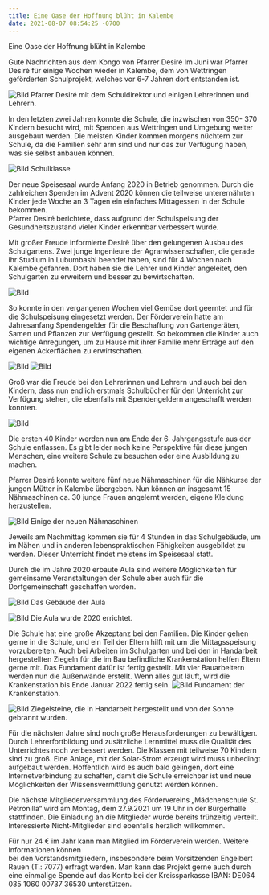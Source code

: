 ```yaml
---
title: Eine Oase der Hoffnung blüht in Kalembe
date: 2021-08-07 08:54:25 -0700
---
```

Eine Oase der Hoffnung blüht in Kalembe

Gute Nachrichten aus dem  Kongo von Pfarrer Desiré
Im Juni war Pfarrer Desiré für einige Wochen wieder in Kalembe, dem von Wettringen geförderten Schulprojekt, welches vor 6-7 Jahren dort entstanden ist.

![Bild](/images/Lehrer.jpg)
Pfarrer Desiré mit dem Schuldirektor und einigen Lehrerinnen und Lehrern.

<!-- more -->

In den letzten zwei Jahren konnte die Schule, die inzwischen von 350- 370 Kindern besucht wird, mit Spenden aus Wettringen und Umgebung  weiter ausgebaut werden. 
Die meisten Kinder kommen morgens nüchtern zur Schule, da die Familien sehr arm sind und nur das zur Verfügung haben, was sie selbst anbauen können.

![Bild](/images/Schüler.jpg)
Schulklasse

Der neue Speisesaal wurde Anfang 2020 in Betrieb genommen. Durch die zahlreichen Spenden im Advent 2020 können die teilweise unterernährten Kinder jede Woche an 
3 Tagen ein einfaches Mittagessen in der Schule bekommen.  
Pfarrer Desiré berichtete, dass aufgrund der Schulspeisung der Gesundheitszustand vieler Kinder erkennbar verbessert wurde. 

Mit großer Freude informierte Desirè über den gelungenen Ausbau des Schulgartens. 
Zwei junge Ingenieure der Agrarwissenschaften, die gerade ihr Studium in Lubumbashi beendet haben, sind für 4 Wochen nach Kalembe gefahren.
Dort haben sie die Lehrer und Kinder angeleitet, den Schulgarten zu erweitern und  besser zu bewirtschaften.

![Bild](/images/3Schulgarten.jpg)

So konnte in den vergangenen Wochen viel Gemüse dort geerntet und für die Schulspeisung eingesetzt werden. 
Der Förderverein hatte am Jahresanfang Spendengelder für die Beschaffung von Gartengeräten, Samen und Pflanzen zur Verfügung gestellt. 
So bekommen die Kinder auch wichtige Anregungen, um zu Hause mit ihrer Familie mehr Erträge auf den eigenen Ackerflächen zu erwirtschaften.

![Bild](/images/2Schulgarten2105.jpg)
![Bild](/images/1Schulgarten2105.jpg)

Groß war die Freude bei den Lehrerinnen und Lehrern und auch bei den Kindern, dass nun endlich erstmals Schulbücher für den Unterricht zur Verfügung stehen,
die ebenfalls mit Spendengeldern  angeschafft werden konnten. 

![Bild](/images/12KinderlernenmdenneuenSchulbüchern.jpg)

Die ersten 40 Kinder werden nun am Ende der 6. Jahrgangsstufe aus der Schule entlassen. 
Es gibt leider noch keine Perspektive für diese jungen Menschen, eine weitere Schule zu besuchen oder eine Ausbildung zu machen. 

Pfarrer Desiré konnte weitere fünf neue Nähmaschinen für die Nähkurse der jungen Mütter in Kalembe übergeben. 
Nun können an insgesamt 15 Nähmaschinen ca. 30 junge Frauen angelernt werden, eigene Kleidung herzustellen.

![Bild](/images/9EinigederneuenNähmaschienen.jpg)
Einige der neuen Nähmaschinen

Jeweils am Nachmittag kommen sie für 4 Stunden in das Schulgebäude, um im Nähen und in anderen lebenspraktischen Fähigkeiten ausgebildet zu werden. 
Dieser Unterricht findet meistens im Speisesaal statt.

Durch die im Jahre 2020 erbaute Aula sind weitere Möglichkeiten für gemeinsame Veranstaltungen der Schule aber auch für die Dorfgemeinschaft geschaffen worden. 

![Bild](/images/Aula1.jpg)
Das Gebäude der Aula

![Bild](/images/Aula2.jpg)
Die Aula wurde 2020 errichtet.

Die Schule hat eine große Akzeptanz bei den Familien. Die Kinder gehen gerne in die Schule, und ein Teil der Eltern hilft mit um die Mittagsspeisung vorzubereiten. 
Auch bei Arbeiten im Schulgarten und bei den in Handarbeit hergestellten Ziegeln für die im Bau befindliche Krankenstation helfen Eltern gerne mit.
Das Fundament dafür ist fertig gestellt. Mit vier Bauarbeitern werden nun die Außenwände erstellt. Wenn alles gut läuft, wird die Krankenstation bis Ende Januar 2022 fertig sein.
![Bild](/images/6FundamentfürdieKrankenstation.jpg)
Fundament der Krankenstation.

![Bild](/images/10InHandarbeitfertiggestellteZiegel.jpg)
Ziegelsteine, die in Handarbeit hergestellt und von der Sonne gebrannt wurden.

Für die nächsten Jahre sind noch große Herausforderungen zu bewältigen. Durch Lehrerfortbildung und zusätzliche Lernmittel muss die Qualität des Unterrichtes noch verbessert werden. 
Die Klassen mit teilweise 70 Kindern sind zu groß. Eine Anlage, mit der Solar-Strom erzeugt wird muss unbedingt aufgebaut werden. 
Hoffentlich wird es auch bald gelingen, dort eine Internetverbindung zu schaffen, damit die Schule erreichbar ist und neue Möglichkeiten der Wissensvermittlung genutzt werden können.

Die nächste Mitgliederversammlung des Fördervereins „Mädchenschule St. Petronilla“ wird am Montag, dem 27.9.2021 um 19 Uhr in der Bürgerhalle stattfinden. 
Die Einladung an die Mitglieder wurde bereits frühzeitig verteilt. Interessierte Nicht-Mitglieder sind ebenfalls herzlich willkommen. 

Für nur 24 € im Jahr kann man Mitglied im Förderverein werden. Weitere Informationen können  
bei den Vorstandsmitgliedern, insbesondere beim Vorsitzenden Engelbert Rauen (T.: 7077) erfragt werden.
Man kann das Projekt gerne auch durch eine einmalige Spende auf das Konto bei der Kreissparkasse IBAN: DE064 035 1060 00737 36530 unterstützen.






